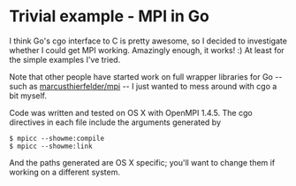 Trivial example - MPI in Go
==========================

I think Go's cgo interface to C is pretty awesome, so I decided to investigate
whether I could get MPI working. Amazingly enough, it works! :) At least for 
the simple examples I've tried.

Note that other people have started work on full wrapper libraries for Go 
-- such as [marcusthierfelder/mpi](https://github.com/marcusthierfelder/mpi) --
I just wanted to mess around with cgo a bit myself.

Code was written and tested on OS X with OpenMPI 1.4.5. The cgo directives
in each file include the arguments generated by

```
$ mpicc --showme:compile
$ mpicc --showme:link
```

And the paths generated are OS X specific; you'll want to change them if 
working on a different system.


